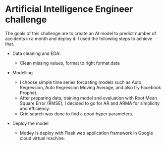 # Artificial Intelligence Engineer challenge
The goals of this challenge are to create an AI model to predict number of accidents in a month and deploy it.
I used the following steps to achieve that.

- Data cleaning and EDA:
  - Clean missing values, format to right format data

- Modelling
  - I choose simple time series forcasting models such as Auto Regression, Auto Regression Moving Average, and also try Facebook Prophet.
  - After preparing data, training model and evaluation with Root Mean Square Error (RMSE), I decided to go for AR and ARMA for simplicity and efficiency. 
  - Grid search was done to find a good hyper parameters.

- Deploy the model
  - Modey is deploy with Flask web application framework in Google cloud virtual machine.